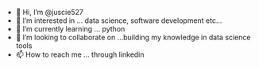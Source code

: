 - 👋 Hi, I’m @juscie527
- 👀 I’m interested in ... data science, software development etc...
- 🌱 I’m currently learning ... python
- 💞️ I’m looking to collaborate on ...building my knowledge in data science tools
- 📫 How to reach me ... through linkedin 

<!---
juscie527/juscie527 is a ✨ special ✨ repository because its `README.md` (this file) appears on your GitHub profile.
You can click the Preview link to take a look at your changes.
--->
